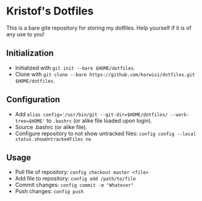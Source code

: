 # Kristof's Dotfiles

This is a bare gite repository for storing my dotfiles. Help yourself if it is of any use to you!

## Initialization

* Initialized with  `git init --bare $HOME/dotfiles`.
* Clone with `git clone --bare https://github.com/korwisi/dotfiles.git $HOME/dotfiles`.

## Configuration

* Add `alias config='/usr/bin/git --git-dir=$HOME/dotfiles/ --work-tree=$HOME'` to `.bashrc` (or alike file loaded upon login).
* Source .bashrc (or alike file).
* Configure repository to not show untracked files: `config config --local status.showUntrackedFiles no`


## Usage

* Pull file of repository: `config checkout master <file>`
* Add file to repository: `config add /path/to/file`
* Commit changes: `config commit -m "Whatever"`
* Push changes: `config push`
